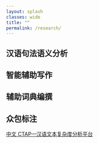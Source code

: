 ```yaml
---
layout: splash
classes: wide
title: ""
permalink: /research/
---
```


## 汉语句法语义分析

## 智能辅助写作

## 辅助词典编撰

## 众包标注

[中文 CTAP—汉语文本复杂度分析平台](./ctab.md)
